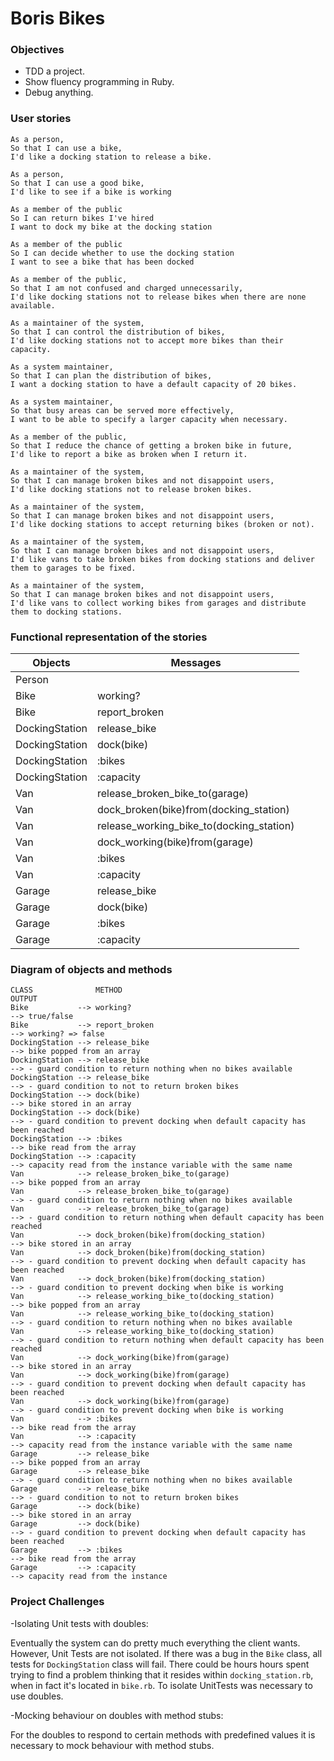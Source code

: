 # Boris Bikes

### Objectives

- TDD a project.
- Show fluency programming in Ruby.
- Debug anything.

### User stories
```
As a person,
So that I can use a bike,
I'd like a docking station to release a bike.
```
```
As a person,
So that I can use a good bike,
I'd like to see if a bike is working
```
```
As a member of the public
So I can return bikes I've hired
I want to dock my bike at the docking station
```
```
As a member of the public
So I can decide whether to use the docking station
I want to see a bike that has been docked
```
```
As a member of the public,
So that I am not confused and charged unnecessarily,
I'd like docking stations not to release bikes when there are none available.
```
```
As a maintainer of the system,
So that I can control the distribution of bikes,
I'd like docking stations not to accept more bikes than their capacity.
```
```
As a system maintainer,
So that I can plan the distribution of bikes,
I want a docking station to have a default capacity of 20 bikes.
```
```
As a system maintainer,
So that busy areas can be served more effectively,
I want to be able to specify a larger capacity when necessary.
```
```
As a member of the public,
So that I reduce the chance of getting a broken bike in future,
I'd like to report a bike as broken when I return it.
```
```
As a maintainer of the system,
So that I can manage broken bikes and not disappoint users,
I'd like docking stations not to release broken bikes.
```
```
As a maintainer of the system,
So that I can manage broken bikes and not disappoint users,
I'd like docking stations to accept returning bikes (broken or not).
```
```
As a maintainer of the system,
So that I can manage broken bikes and not disappoint users,
I'd like vans to take broken bikes from docking stations and deliver them to garages to be fixed.
```
```
As a maintainer of the system,
So that I can manage broken bikes and not disappoint users,
I'd like vans to collect working bikes from garages and distribute them to docking stations.
```

### Functional representation of the stories

Objects | Messages
------------- | -------------
Person |
Bike | working?
Bike | report_broken
DockingStation | release_bike
DockingStation | dock(bike)
DockingStation | :bikes
DockingStation | :capacity
Van | release_broken_bike_to(garage)
Van | dock_broken(bike)from(docking_station)
Van | release_working_bike_to(docking_station)
Van | dock_working(bike)from(garage)
Van | :bikes
Van | :capacity
Garage | release_bike
Garage | dock(bike)
Garage | :bikes
Garage | :capacity

### Diagram of objects and methods
```
CLASS              METHOD                                                  OUTPUT  
Bike           --> working?                                            --> true/false
Bike           --> report_broken                                       --> working? => false
DockingStation --> release_bike                                        --> bike popped from an array
DockingStation --> release_bike                                        --> - guard condition to return nothing when no bikes available
DockingStation --> release_bike                                        --> - guard condition to not to return broken bikes
DockingStation --> dock(bike)                                          --> bike stored in an array
DockingStation --> dock(bike)                                          --> - guard condition to prevent docking when default capacity has been reached
DockingStation --> :bikes                                              --> bike read from the array
DockingStation --> :capacity                                           --> capacity read from the instance variable with the same name
Van            --> release_broken_bike_to(garage)                      --> bike popped from an array
Van            --> release_broken_bike_to(garage)                      --> - guard condition to return nothing when no bikes available
Van            --> release_broken_bike_to(garage)                      --> - guard condition to return nothing when default capacity has been reached
Van            --> dock_broken(bike)from(docking_station)              --> bike stored in an array
Van            --> dock_broken(bike)from(docking_station)              --> - guard condition to prevent docking when default capacity has been reached
Van            --> dock_broken(bike)from(docking_station)              --> - guard condition to prevent docking when bike is working
Van            --> release_working_bike_to(docking_station)            --> bike popped from an array
Van            --> release_working_bike_to(docking_station)            --> - guard condition to return nothing when no bikes available
Van            --> release_working_bike_to(docking_station)            --> - guard condition to return nothing when default capacity has been reached
Van            --> dock_working(bike)from(garage)                      --> bike stored in an array
Van            --> dock_working(bike)from(garage)                      --> - guard condition to prevent docking when default capacity has been reached
Van            --> dock_working(bike)from(garage)                      --> - guard condition to prevent docking when bike is working
Van            --> :bikes                                              --> bike read from the array
Van            --> :capacity                                           --> capacity read from the instance variable with the same name
Garage         --> release_bike                                        --> bike popped from an array
Garage         --> release_bike                                        --> - guard condition to return nothing when no bikes available
Garage         --> release_bike                                        --> - guard condition to not to return broken bikes
Garage         --> dock(bike)                                          --> bike stored in an array
Garage         --> dock(bike)                                          --> - guard condition to prevent docking when default capacity has been reached
Garage         --> :bikes                                              --> bike read from the array
Garage         --> :capacity                                           --> capacity read from the instance
```

### Project Challenges

-Isolating Unit tests with doubles:

Eventually the system can do pretty much everything the client wants. However, Unit Tests are not isolated. If there was a bug in the `Bike` class, all tests for `DockingStation` class will fail. There could be hours hours spent trying to find a problem thinking that it resides within `docking_station.rb`, when in fact it's located in `bike.rb`. To isolate UnitTests was necessary to use doubles.

-Mocking behaviour on doubles with method stubs:

For the doubles to respond to certain methods with predefined values it is necessary to mock behaviour with method stubs.
